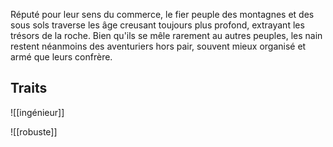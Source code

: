 Réputé pour leur sens du commerce, le fier peuple des montagnes et des sous sols traverse les âge creusant toujours plus profond, extrayant les trésors de la roche. Bien qu'ils se mêle rarement au autres peuples, les nain restent néanmoins des aventuriers hors pair, souvent mieux organisé et armé que leurs confrère.
## Traits
![[ingénieur]]

![[robuste]]
